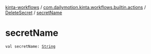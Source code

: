 [kinta-workflows](../../index.md) / [com.dailymotion.kinta.workflows.builtin.actions](../index.md) / [DeleteSecret](index.md) / [secretName](./secret-name.md)

# secretName

`val secretName: `[`String`](https://kotlinlang.org/api/latest/jvm/stdlib/kotlin/-string/index.html)